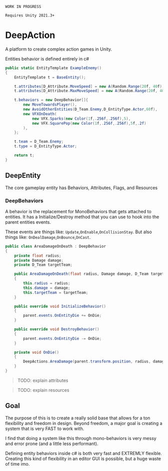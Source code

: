 
```
WORK IN PROGRESS
```
```
Requires Unity 2021.3+
```


# DeepAction
A platform to create complex action games in Unity.

Entities behavior is defined entirely in c#
```csharp
public static EntityTemplate ExampleEnemy()
{
    EntityTemplate t = BaseEntity();

    t.attributes[D_Attribute.MoveSpeed] = new A(Random.Range(20f, 40f));
    t.attributes[D_Attribute.MaxMoveSpeed] = new A(Random.Range(20f, 40f));

    t.behaviors = new DeepBehavior[]{
        new MoveTowardsPlayer(),
        new AvoidOtherEntities(D_Team.Enemy,D_EntityType.Actor,60f),
        new VFXOnDeath(
            new VFX.Sparks(new Color(1f,.256f,.256f),5),
            new VFX.SquarePop(new Color(1f,.256f,.256f),5f,.2f)
        ),
    };

    t.team = D_Team.Enemy;
    t.type = D_EntityType.Actor;

    return t;
}
```

## DeepEntity

The core gameplay entity has Behaviors, Attributes, Flags, and Resources

### DeepBehaviors

A behavior is the replacement for MonoBehaviors that gets attached to entities. It has a Initialize/Destroy method that you can use to hook into the parent entities events.

These events are things like: `Update`,`OnEnable`,`OnCollisionStay`. But also things like: `OnDealDamage`,`OnBounce`,`OnCast`.

```csharp
public class AreaDamageOnDeath : DeepBehavior
{
    private float radius;
    private Damage damage;
    private D_Team targetTeam;

    public AreaDamageOnDeath(float radius, Damage damage, D_Team targetTeam)
    {
        this.radius = radius;
        this.damage = damage;
        this.targetTeam = targetTeam;
    }

    public override void InitializeBehavior()
    {
        parent.events.OnEntityDie += OnDie;
    }

    public override void DestroyBehavior()
    {
        parent.events.OnEntityDie -= OnDie;
    }

    private void OnDie()
    {
        DeepActions.AreaDamage(parent.transform.position, radius, damage, targetTeam);
    }
}
```

> TODO: explain attributes

> TODO: explain resources

## Goal
The purpose of this is to create a really solid base that allows for a ton flexibility and freedom in design.
Beyond freedom, a major goal is creating a system that is very FAST to work with.

I find that doing a system like this through mono-behaviors is very messy and error prone (and a little less performant).

Defining entity behaviors inside c# is both very fast and EXTREMLY flexible. Creating this kind of flexibility in an editor GUI is possible, but a huge waste of time imo.

